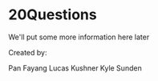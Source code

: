 20Questions
===========

We'll put some more information here later

Created by:

Pan Fayang
Lucas Kushner
Kyle Sunden
